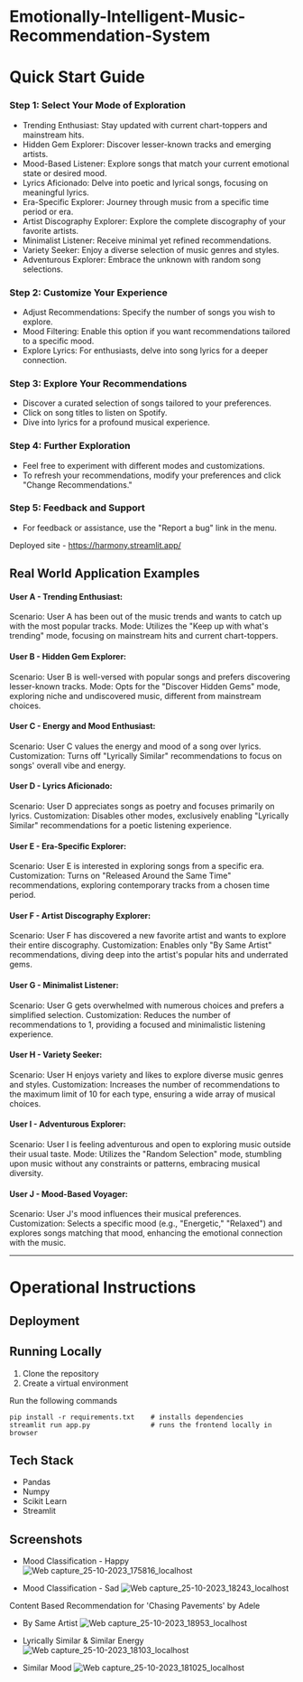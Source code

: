 # Emotionally-Intelligent-Music-Recommendation-System

# Quick Start Guide
### Step 1: Select Your Mode of Exploration
   - Trending Enthusiast: Stay updated with current chart-toppers and mainstream hits.
   - Hidden Gem Explorer: Discover lesser-known tracks and emerging artists.
   - Mood-Based Listener: Explore songs that match your current emotional state or desired mood.
   - Lyrics Aficionado: Delve into poetic and lyrical songs, focusing on meaningful lyrics.
   - Era-Specific Explorer: Journey through music from a specific time period or era.
   - Artist Discography Explorer: Explore the complete discography of your favorite artists.
   - Minimalist Listener: Receive minimal yet refined recommendations.
   - Variety Seeker: Enjoy a diverse selection of music genres and styles.
   - Adventurous Explorer: Embrace the unknown with random song selections.
### Step 2: Customize Your Experience
   - Adjust Recommendations: Specify the number of songs you wish to explore.
   - Mood Filtering: Enable this option if you want recommendations tailored to a specific mood.
   - Explore Lyrics: For enthusiasts, delve into song lyrics for a deeper connection.
### Step 3: Explore Your Recommendations
  - Discover a curated selection of songs tailored to your preferences.
  - Click on song titles to listen on Spotify.
  - Dive into lyrics for a profound musical experience.
### Step 4: Further Exploration
  - Feel free to experiment with different modes and customizations.
  - To refresh your recommendations, modify your preferences and click "Change Recommendations."
### Step 5: Feedback and Support
  - For feedback or assistance, use the "Report a bug" link in the menu.

Deployed site - https://harmony.streamlit.app/

## Real World Application Examples

#### User A - Trending Enthusiast:

Scenario: User A has been out of the music trends and wants to catch up with the most popular tracks.
Mode: Utilizes the "Keep up with what's trending" mode, focusing on mainstream hits and current chart-toppers.

#### User B - Hidden Gem Explorer:

Scenario: User B is well-versed with popular songs and prefers discovering lesser-known tracks.
Mode: Opts for the "Discover Hidden Gems" mode, exploring niche and undiscovered music, different from mainstream choices.

#### User C - Energy and Mood Enthusiast:

Scenario: User C values the energy and mood of a song over lyrics.
Customization: Turns off "Lyrically Similar" recommendations to focus on songs' overall vibe and energy.

#### User D - Lyrics Aficionado:

Scenario: User D appreciates songs as poetry and focuses primarily on lyrics.
Customization: Disables other modes, exclusively enabling "Lyrically Similar" recommendations for a poetic listening experience.

#### User E - Era-Specific Explorer:

Scenario: User E is interested in exploring songs from a specific era.
Customization: Turns on "Released Around the Same Time" recommendations, exploring contemporary tracks from a chosen time period.

#### User F - Artist Discography Explorer:

Scenario: User F has discovered a new favorite artist and wants to explore their entire discography.
Customization: Enables only "By Same Artist" recommendations, diving deep into the artist's popular hits and underrated gems.

#### User G - Minimalist Listener:

Scenario: User G gets overwhelmed with numerous choices and prefers a simplified selection.
Customization: Reduces the number of recommendations to 1, providing a focused and minimalistic listening experience.

#### User H - Variety Seeker:

Scenario: User H enjoys variety and likes to explore diverse music genres and styles.
Customization: Increases the number of recommendations to the maximum limit of 10 for each type, ensuring a wide array of musical choices.

#### User I - Adventurous Explorer:

Scenario: User I is feeling adventurous and open to exploring music outside their usual taste.
Mode: Utilizes the "Random Selection" mode, stumbling upon music without any constraints or patterns, embracing musical diversity.
 
#### User J - Mood-Based Voyager:

Scenario: User J's mood influences their musical preferences.
Customization: Selects a specific mood (e.g., "Energetic," "Relaxed") and explores songs matching that mood, enhancing the emotional connection with the music.

---
# Operational Instructions
## Deployment

## Running Locally
1. Clone the repository
2. Create a virtual environment

Run the following commands

```
pip install -r requirements.txt    # installs dependencies
streamlit run app.py               # runs the frontend locally in browser
```

## Tech Stack
- Pandas
- Numpy
- Scikit Learn
- Streamlit

## Screenshots

- Mood Classification - Happy
![Web capture_25-10-2023_175816_localhost](https://github.com/TheLuminousArtemis/Emotionally-Intelligent-Music-Recommendation-System/assets/111784883/e16c7b61-ea01-405e-af3d-5593f7601e27)

- Mood Classification - Sad
![Web capture_25-10-2023_18243_localhost](https://github.com/TheLuminousArtemis/Emotionally-Intelligent-Music-Recommendation-System/assets/111784883/87aaf5bb-44d3-4fa0-b94f-991e07a5f607)

Content Based Recommendation for 'Chasing Pavements' by Adele

- By Same Artist
![Web capture_25-10-2023_18953_localhost](https://github.com/TheLuminousArtemis/Emotionally-Intelligent-Music-Recommendation-System/assets/111784883/3616361a-efc7-44cb-8e3d-6d9a434c7621)

- Lyrically Similar & Similar Energy
![Web capture_25-10-2023_18103_localhost](https://github.com/TheLuminousArtemis/Emotionally-Intelligent-Music-Recommendation-System/assets/111784883/903beb57-a21f-4b15-b0f4-4681b05b6995)

- Similar Mood
![Web capture_25-10-2023_181025_localhost](https://github.com/TheLuminousArtemis/Emotionally-Intelligent-Music-Recommendation-System/assets/111784883/26200530-b1ab-4880-9190-8d3daa181fb9)


